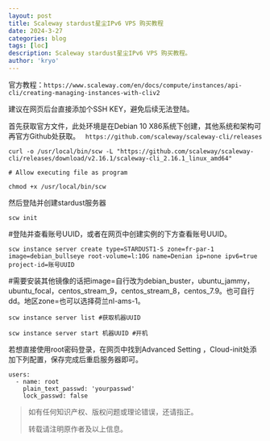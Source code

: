 ```yaml
---
layout: post
title: Scaleway stardust星尘IPv6 VPS 购买教程
date: 2024-3-27
categories: blog
tags: [loc]
description: Scaleway stardust星尘IPv6 VPS 购买教程。
author: 'kryo'
---
```

官方教程：`https://www.scaleway.com/en/docs/compute/instances/api-cli/creating-managing-instances-with-cliv2`

建议在网页后台直接添加个SSH KEY，避免后续无法登陆。

首先获取官方文件，此处环境是在Debian 10 X86系统下创建，其他系统和架构可再官方Github处获取。
` https://github.com/scaleway/scaleway-cli/releases`

    curl -o /usr/local/bin/scw -L "https://github.com/scaleway/scaleway-cli/releases/download/v2.16.1/scaleway-cli_2.16.1_linux_amd64"
    
    # Allow executing file as program
    
    chmod +x /usr/local/bin/scw
然后登陆并创建stardust服务器

    scw init  

#登陆并查看账号UUID，或者在网页中创建实例的下方查看账号UUID。

    scw instance server create type=STARDUST1-S zone=fr-par-1 image=debian_bullseye root-volume=l:10G name=Denian ip=none ipv6=true project-id=账号UUID

#需要安装其他镜像的话把image=自行改为debian_buster，ubuntu_jammy，ubuntu_focal，centos_stream_9，centos_stream_8，centos_7.9。也可自行dd。地区zone=也可以选择荷兰nl-ams-1。

    scw instance server list #获取机器UUID
    
    scw instance server start 机器UUID #开机

若想直接使用root密码登录，在网页中找到Advanced Setting ，Cloud-init处添加下列配置，保存完成后重启服务器即可。

    users:
      - name: root
        plain_text_passwd: 'yourpasswd'
        lock_passwd: false

> 如有任何知识产权、版权问题或理论错误，还请指正。
>
> 转载请注明原作者及以上信息。
